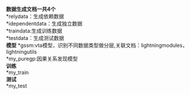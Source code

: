 **数据生成文档一共4个**  
*relydata：生成依赖数据  
*idependentdata：生成独立数据  
*traindata:生成训练数据  
*testdata：生成测试数据  
**模型** 
*gssm:vta模型，识别不同数据类型做分层,关联文档：lightningmodules，lightningutils  
*my_puregp:因果关系发现模型  
**训练**  
*my_train  
**测试**  
*my_test  
